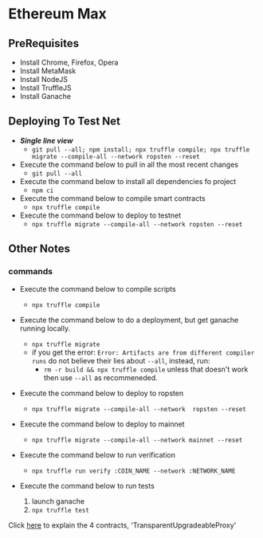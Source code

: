 # Ethereum Max


## PreRequisites
* Install Chrome, Firefox, Opera
* Install MetaMask
* Install NodeJS
* Install TruffleJS
* Install Ganache


## Deploying To Test Net
* **_Single line view_**
	* `git pull --all; npm install; npx truffle compile; npx truffle migrate --compile-all --network ropsten --reset`
* Execute the command below to pull in all the most recent changes
    * `git pull --all`
* Execute the command below to install all dependencies fo project
    * `npm ci`
* Execute the command below to compile smart contracts
    * `npx truffle compile`
* Execute the command below to deploy to testnet
    * `npx truffle migrate --compile-all --network ropsten --reset`

## Other Notes
### commands
* Execute the command below to compile scripts
    * `npx truffle compile`
* Execute the command below to do a deployment, but get ganache running locally.
    * `npx truffle migrate`
    * if you get the error:  `Error: Artifacts are from different compiler runs` do not believe their lies about `--all`, instead, run: 
        * `rm -r build && npx truffle compile` unless that doesn't work then use `--all` as recommeneded.
* Execute the command below to deploy to ropsten
    * `npx truffle migrate --compile-all --network  ropsten --reset`
* Execute the command below to deploy to mainnet
    * `npx truffle migrate --compile-all --network mainnet --reset`
* Execute the command below to run verification
    * `npx truffle run verify :COIN_NAME --network :NETWORK_NAME`

* Execute the command below to run tests
    1. launch ganache
    2. `npx truffle test`



Click [here](https://docs.openzeppelin.com/upgrades-plugins/1.x/proxies#transparent-proxies-and-function-clashes)  to explain the 4 contracts, 'TransparentUpgradeableProxy'
